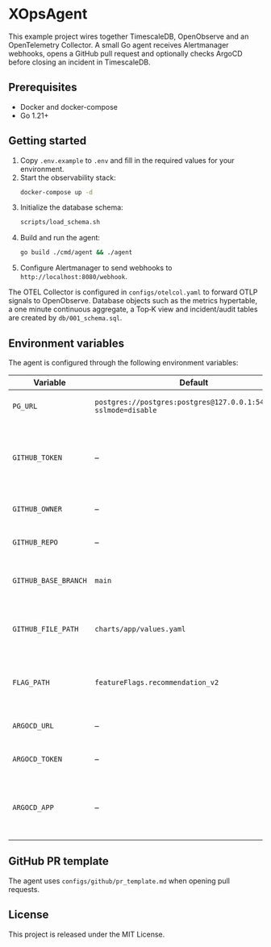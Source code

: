 # XOpsAgent

This example project wires together TimescaleDB, OpenObserve and an OpenTelemetry Collector. A small Go agent receives Alertmanager webhooks, opens a GitHub pull request and optionally checks ArgoCD before closing an incident in TimescaleDB.

## Prerequisites
- Docker and docker-compose
- Go 1.21+

## Getting started

1. Copy `.env.example` to `.env` and fill in the required values for your environment.
2. Start the observability stack:
   ```bash
   docker-compose up -d
   ```
3. Initialize the database schema:
   ```bash
   scripts/load_schema.sh
   ```
4. Build and run the agent:
   ```bash
   go build ./cmd/agent && ./agent
   ```
5. Configure Alertmanager to send webhooks to `http://localhost:8080/webhook`.

The OTEL Collector is configured in `configs/otelcol.yaml` to forward OTLP signals to OpenObserve. Database objects such as the metrics hypertable, a one minute continuous aggregate, a Top‑K view and incident/audit tables are created by `db/001_schema.sql`.

## Environment variables

The agent is configured through the following environment variables:

| Variable | Default | Description |
|----------|---------|-------------|
| `PG_URL` | `postgres://postgres:postgres@127.0.0.1:5432/ops?sslmode=disable` | PostgreSQL connection string. |
| `GITHUB_TOKEN` | – | Personal access token with `repo:contents` and `pull_request` scopes. |
| `GITHUB_OWNER` | – | Owner of the target GitHub repository. |
| `GITHUB_REPO` | – | Name of the target GitHub repository. |
| `GITHUB_BASE_BRANCH` | `main` | Base branch used when creating pull requests. |
| `GITHUB_FILE_PATH` | `charts/app/values.yaml` | Path to the YAML file containing the feature flag. |
| `FLAG_PATH` | `featureFlags.recommendation_v2` | Dot-separated path to the flag within the YAML file. |
| `ARGOCD_URL` | – | *(Optional)* ArgoCD base URL. |
| `ARGOCD_TOKEN` | – | *(Optional)* ArgoCD API token. |
| `ARGOCD_APP` | – | *(Optional)* ArgoCD application to check before closing an incident. |

## GitHub PR template
The agent uses `configs/github/pr_template.md` when opening pull requests.

## License
This project is released under the MIT License.
